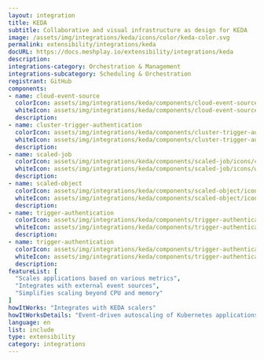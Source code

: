 ```yaml
---
layout: integration
title: KEDA
subtitle: Collaborative and visual infrastructure as design for KEDA
image: /assets/img/integrations/keda/icons/color/keda-color.svg
permalink: extensibility/integrations/keda
docURL: https://docs.meshplay.io/extensibility/integrations/keda
description: 
integrations-category: Orchestration & Management
integrations-subcategory: Scheduling & Orchestration
registrant: GitHub
components: 
- name: cloud-event-source
  colorIcon: assets/img/integrations/keda/components/cloud-event-source/icons/color/cloud-event-source-color.svg
  whiteIcon: assets/img/integrations/keda/components/cloud-event-source/icons/white/cloud-event-source-white.svg
  description: 
- name: cluster-trigger-authentication
  colorIcon: assets/img/integrations/keda/components/cluster-trigger-authentication/icons/color/cluster-trigger-authentication-color.svg
  whiteIcon: assets/img/integrations/keda/components/cluster-trigger-authentication/icons/white/cluster-trigger-authentication-white.svg
  description: 
- name: scaled-job
  colorIcon: assets/img/integrations/keda/components/scaled-job/icons/color/scaled-job-color.svg
  whiteIcon: assets/img/integrations/keda/components/scaled-job/icons/white/scaled-job-white.svg
  description: 
- name: scaled-object
  colorIcon: assets/img/integrations/keda/components/scaled-object/icons/color/scaled-object-color.svg
  whiteIcon: assets/img/integrations/keda/components/scaled-object/icons/white/scaled-object-white.svg
  description: 
- name: trigger-authentication
  colorIcon: assets/img/integrations/keda/components/trigger-authentication/icons/color/trigger-authentication-color.svg
  whiteIcon: assets/img/integrations/keda/components/trigger-authentication/icons/white/trigger-authentication-white.svg
  description: 
- name: trigger-authentication
  colorIcon: assets/img/integrations/keda/components/trigger-authentication/icons/color/trigger-authentication-color.svg
  whiteIcon: assets/img/integrations/keda/components/trigger-authentication/icons/white/trigger-authentication-white.svg
  description: 
featureList: [
  "Scales applications based on various metrics",
  "Integrates with external event sources",
  "Simplifies scaling beyond CPU and memory"
]
howItWorks: "Integrates with KEDA scalers"
howItWorksDetails: "Event-driven autoscaling of Kubernetes applications"
language: en
list: include
type: extensibility
category: integrations
---
```

